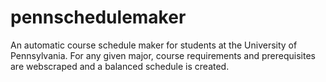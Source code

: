 # pennschedulemaker
An automatic course schedule maker for students at the University of Pennsylvania. For any given major, course requirements and prerequisites are webscraped and a balanced schedule is created.
